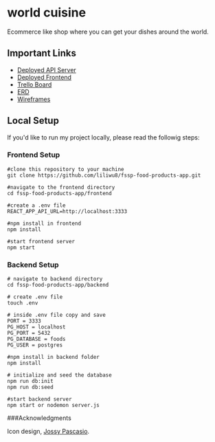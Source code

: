 # world cuisine
Ecommerce like shop where you can get your dishes around the world.


## Important Links

- [Deployed API Server](https://fast-beach-94136.herokuapp.com/)
- [Deployed Frontend](https://world-cuisines.netlify.app/)
- [Trello Board](https://trello.com/b/foR4yAWN/food-around-the-world)
- [ERD](https://miro.com/welcomeonboard/SVd6WEJqb096VGs2Tk82ZllhRGN5RWp6MmxyQlJYTEZPb0J4ZWtCQk9hVXZac1VWajlVelpsMzFIaUxTTXBTeXwzNDU4NzY0NTE2MDA0NTYyMTU0?share_link_id=777480915680)
- [Wireframes](https://wireframe.cc/omtocH)

## Local Setup

If you'd like to run my project locally, please read the followig steps:

### Frontend Setup

```
#clone this repository to your machine
git clone https://github.com/liliwu8/fssp-food-products-app.git

#navigate to the frontend directory
cd fssp-food-products-app/frontend

#create a .env file 
REACT_APP_API_URL=http://localhost:3333

#npm install in frontend 
npm install

#start frontend server
npm start
```

### Backend Setup

```
# navigate to backend directory 
cd fssp-food-products-app/backend

# create .env file 
touch .env

# inside .env file copy and save
PORT = 3333
PG_HOST = localhost
PG_PORT = 5432
PG_DATABASE = foods
PG_USER = postgres

#npm install in backend folder
npm install

# initialize and seed the database
npm run db:init
npm run db:seed

#start backend server
npm start or nodemon server.js
```
###Acknowledgments

Icon design, [Jossy Pascasio](https://github.com/named-josie).
